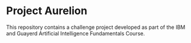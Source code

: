 # Project Aurelion
This repository contains a challenge project developed as part of the IBM and Guayerd Artificial Intelligence Fundamentals Course.